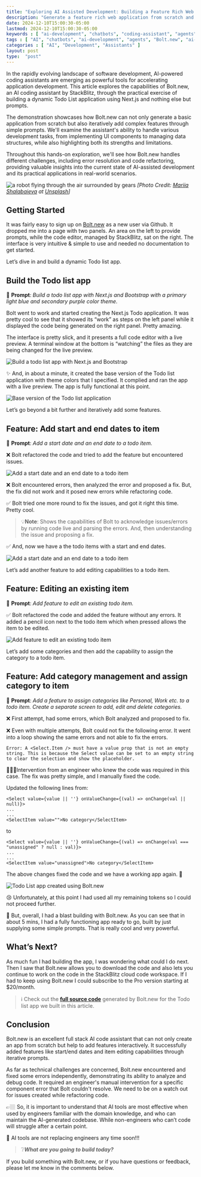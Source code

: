 ```yaml
---
title: "Exploring AI Assisted Development: Building a Feature Rich Web App With Bolt.new"
description: "Generate a feature rich web application from scratch and iteratively add complex features through simple prompts using Bolt.new AI assistant."
date: 2024-12-10T15:00:30-05:00
lastmod: 2024-12-10T15:00:30-05:00
keywords : [ "ai-development", "chatbots", "coding-assistant", "agents", "Bolt.new", "ai-tools" ]
tags : [ "AI", "chatbots", "ai-development", "agents", "Bolt.new", "ai-tools" ]
categories : [ "AI", "Development", "Assistants" ]
layout: post
type:  "post"
---
```


In the rapidly evolving landscape of software development, AI-powered coding assistants are emerging as powerful tools for accelerating application development. This article explores the capabilities of Bolt.new, an AI coding assistant by StackBlitz, through the practical exercise of building a dynamic Todo List application using Next.js and nothing else but prompts.

The demonstration showcases how Bolt.new can not only generate a basic application from scratch but also iteratively add complex features through simple prompts. We'll examine the assistant's ability to handle various development tasks, from implementing UI components to managing data structures, while also highlighting both its strengths and limitations.

Throughout this hands-on exploration, we'll see how Bolt.new handles different challenges, including error resolution and code refactoring, providing valuable insights into the current state of AI-assisted development and its practical applications in real-world scenarios.
<!--more-->

![a robot flying through the air surrounded by gears](https://plus.unsplash.com/premium_photo-1677094310899-02303289cadf?q=80&w=1632&auto=format&fit=crop&ixlib=rb-4.0.3&ixid=M3wxMjA3fDB8MHxwaG90by1wYWdlfHx8fGVufDB8fHx8fA%3D%3D)
*[Photo Credit: [Mariia Shalabaieva](https://unsplash.com/@maria_shalabaieva) at [Unsplash](https://unsplash.com/photos/a-robot-flying-through-the-air-surrounded-by-gears-C4KspT2KypI)]*

## Getting Started

It was fairly easy to sign up on [Bolt.new](http://bolt.new) as a new user via Github. It dropped me into a page with two panels. An area on the left to provide prompts, while the code editor, managed by StackBlitz, sat on the right. The interface is very intuitive & simple to use and needed no documentation to get started. 

Let’s dive in and build a dynamic Todo list app.

## Build the Todo list app

💬 **Prompt**: *Build a todo list app with Next.js and Bootstrap with a primary light blue and secondary purple color theme.*

Bolt went to work and started creating the Next.js Todo application. It was pretty cool to see that it showed its “work” as steps on the left panel while it displayed the code being generated on the right panel. Pretty amazing. 

The interface is pretty slick, and it presents a full code editor with a live preview. A terminal window at the bottom is “watching” the files as they are being changed for the live preview.

![Build a todo list app with Next.js and Bootstrap](https://github.com/user-attachments/assets/882ad7f4-b45f-4a31-8fc3-69847c1c2119)

✨ And, in about a minute, it created the base version of the Todo list application with theme colors that I specified. It complied and ran the app with a live preview. The app is fully functional at this point.

![Base version of the Todo list application](https://github.com/user-attachments/assets/00987a97-559c-4f57-b8b6-a446222b2772)

Let’s go beyond a bit further and iteratively add some features.

## Feature: Add start and end dates to item

💬 **Prompt**: *Add a start date and an end date to a todo item.*

❌ Bolt refactored the code and tried to add the feature but encountered issues.

![Add a start date and an end date to a todo item](https://github.com/user-attachments/assets/b0c485ca-5d48-48db-8a3d-4bba4af99f41)

❌ Bolt encountered errors, then analyzed the error and proposed a fix. But, the fix did not work and it posed new errors while refactoring code. 

✅ Bolt tried one more round to fix the issues, and got it right this time. Pretty cool.

>💡**Note**: Shows the capabilities of Bolt to acknowledge issues/errors by running code live and parsing the errors. And, then understanding the issue and proposing a fix. 

✅ And, now we have a the todo items with a start and end dates.

![Add a start date and an end date to a todo item](https://github.com/user-attachments/assets/36679070-9685-4e95-8967-8742939f1271)

Let’s add another feature to add editing capabilities to a todo item.

## Feature: Editing an existing item

💬 **Prompt**: *Add feature to edit an existing todo item.*

✅ Bolt refactored the code and added the feature without any errors. It added a pencil icon next to the todo item which when pressed allows the item to be edited.

![Add feature to edit an existing todo item](https://github.com/user-attachments/assets/41d9732c-5e11-4fcf-94a2-fe69e42544f3)

Let’s add some categories and then add the capability to assign the category to a todo item.

## Feature: Add category management and assign category to item

💬 **Prompt**: *Add a feature to assign categories like Personal, Work etc. to a todo item. Create a separate screen to add, edit and delete categories.*

❌ First attempt, had some errors, which Bolt analyzed and proposed to fix.

❌ Even with multiple attempts, Bolt could not fix the following error. It went into a loop showing the same errors and not able to fix the errors.

```
Error: A <Select.Item /> must have a value prop that is not an empty string. This is because the Select value can be set to an empty string to clear the selection and show the placeholder.
```

👨🏼‍💻Intervention from an engineer who knew the code was required in this case. The fix was pretty simple, and I manually fixed the code. 

Updated the following lines from:

```
<Select value={value || ''} onValueChange={(val) => onChange(val || null)}>
...
...
<SelectItem value="">No category</SelectItem>
```
to
```
<Select value={value || ''} onValueChange={(val) => onChange(val === "unassigned" ? null : val)}>
...
...
<SelectItem value="unassigned">No category</SelectItem>
```

The above changes fixed the code and we have a working app again. 🎇

![Todo List app created using Bolt.new](https://github.com/user-attachments/assets/4688a4fc-6cdc-47ff-b1d3-55a2fa0e0c09)

😢 Unfortunately, at this point I had used all my remaining tokens so I could not proceed further. 

🎉 But, overall, I had a blast building with Bolt.new. As you can see that in about 5 mins, I had a fully functioning app ready to go, built by just supplying some simple prompts. That is really cool and very powerful.

## What’s Next?

As much fun I had building the app, I was wondering what could I do next. Then I saw that Bolt.new allows you to download the code and also lets you continue to work on the code in the StackBlitz cloud code workspace. If I had to keep using Bolt.new I could subscribe to the Pro version starting at $20/month. 

> ℹ️ Check out the [**full source code**](https://github.com/rupakg/bolt-ai-todo-list) generated by Bolt.new for the Todo list app we built in this article.

## Conclusion

Bolt.new is an excellent full stack AI code assistant that can not only create an app from scratch but help to add features interactively. It successfully added features like start/end dates and item editing capabilities through iterative prompts. 

As far as technical challenges are concerned, Bolt.new encountered and fixed some errors independently, demonstrating its ability to analyze and debug code. It required an engineer's manual intervention for a specific component error that Bolt couldn't resolve. We need to be on a watch out for issues created while refactoring code. 

👉🏼 So, it is important to understand that AI tools are most effective when used by engineers familiar with the domain knowledge, and who can maintain the AI-generated codebase. While non-engineers who can’t code will struggle after a certain point. 

🛑 AI tools are not replacing engineers any time soon!!!

> ❔***What are you going to build today?***

If you build something with Bolt.new, or if you have questions or feedback, please let me know in the comments below.



